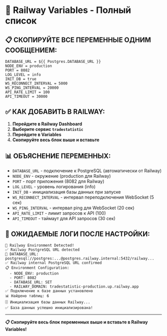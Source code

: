 # 🔧 Railway Variables - Полный список

## 📋 **СКОПИРУЙТЕ ВСЕ ПЕРЕМЕННЫЕ ОДНИМ СООБЩЕНИЕМ:**

```
DATABASE_URL = ${{ Postgres.DATABASE_URL }}
NODE_ENV = production
PORT = 8082
LOG_LEVEL = info
INIT_DB = true
WS_RECONNECT_INTERVAL = 5000
WS_PING_INTERVAL = 20000
API_RATE_LIMIT = 100
API_TIMEOUT = 30000
```

## ✅ **КАК ДОБАВИТЬ В RAILWAY:**

1. **Перейдите в Railway Dashboard**
2. **Выберите сервис `tradestatistic`**
3. **Перейдите в Variables**
4. **Скопируйте весь блок выше и вставьте**

## 📊 **ОБЪЯСНЕНИЕ ПЕРЕМЕННЫХ:**

- `DATABASE_URL` - подключение к PostgreSQL (автоматически от Railway)
- `NODE_ENV` - окружение (production для Railway)
- `PORT` - порт приложения (8082 для Railway)
- `LOG_LEVEL` - уровень логирования (info)
- `INIT_DB` - инициализация базы данных при запуске
- `WS_RECONNECT_INTERVAL` - интервал переподключения WebSocket (5 сек)
- `WS_PING_INTERVAL` - интервал ping для WebSocket (20 сек)
- `API_RATE_LIMIT` - лимит запросов к API (100)
- `API_TIMEOUT` - таймаут для API запросов (30 сек)

## 🎯 **ОЖИДАЕМЫЕ ЛОГИ ПОСЛЕ НАСТРОЙКИ:**

```
🚂 Railway Environment Detected!
✅ Railway PostgreSQL URL detected
🔗 DATABASE_URL: postgresql://postgres:...@postgres.railway.internal:5432/railway...
✅ Railway internal PostgreSQL URL confirmed
📋 Environment Configuration:
  - NODE_ENV: production
  - PORT: 8082
  - DATABASE_URL: SET
  - RAILWAY_DOMAIN: tradestatistic-production.up.railway.app
✅ Подключение к базе данных установлено
📊 Найдено таблиц: 6
🗄️ Инициализация базы данных Railway...
✅ База данных успешно инициализирована!
```

---

**📋 Скопируйте весь блок переменных выше и вставьте в Railway Variables!** 